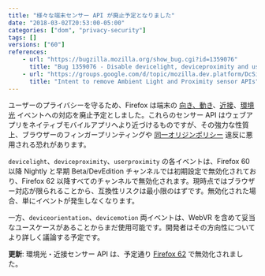 ```yaml
---
title: "様々な端末センサー API が廃止予定となりました"
date: "2018-03-02T20:53:00-05:00"
categories: ["dom", "privacy-security"]
tags: []
versions: ["60"]
references:
    - url: "https://bugzilla.mozilla.org/show_bug.cgi?id=1359076"
      title: "Bug 1359076 - Disable devicelight, deviceproximity and userproximity events"
    - url: "https://groups.google.com/d/topic/mozilla.dev.platform/DcSi_wLG4fc/discussion"
      title: "Intent to remove Ambient Light and Proximity sensor APIs"
---
```

ユーザーのプライバシーを守るため、Firefox は端末の [向き、動き](https://developer.mozilla.org/docs/Web/API/Detecting_device_orientation)、[近接](https://developer.mozilla.org/docs/Web/API/Proximity_Events)、[環境光](https://developer.mozilla.org/docs/Web/API/Ambient_Light_Events) イベントへの対応を廃止予定としました。これらのセンサー API はウェブアプリをネイティブモバイルアプリへより近づけるものですが、その強力な性質上、ブラウザーのフィンガープリンティングや [同一オリジンポリシー](https://developer.mozilla.org/docs/Web/Security/Same-origin_policy) 違反に悪用される恐れがあります。

`devicelight`、`deviceproximity`、`userproximity` の各イベントは、Firefox 60 以降 Nightly と早期 Beta/DevEdition チャンネルでは初期設定で無効化されており、Firefox 62 以降すべてのチャンネルで無効化されます。現時点ではブラウザー対応が限られることから、互換性リスクは最小限のはずです。無効化された場合、単にイベントが発生しなくなります。

一方、`deviceorientation`、`devicemotion` 両イベントは、WebVR を含めて妥当なユースケースがあることからまだ使用可能です。開発者はその方向性についてより詳しく議論する予定です。

**更新**: 環境光・近接センサー API は、予定通り [Firefox 62](https://www.fxsitecompat.dev/ja/docs/2018/ambient-light-and-proximity-sensor-apis-have-been-disabled/) で無効化されました。
